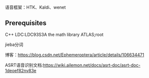 ##



语音框架：HTK、Kaldi、wenet
## Prerequisites

C++
LDC:LDC93S3A
the math library ATLAS;root

jieba分词



博客：https://blog.csdn.net/Ephemeroptera/article/details/106634471

ASRT语音识别文档:https://wiki.ailemon.net/docs/asrt-doc/asrt-doc-1deoef82nv83e